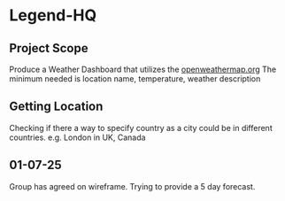 # Legend-HQ
## Project Scope
Produce a Weather Dashboard that utilizes the [openweathermap.org](https://openweathermap.org/)
The minimum needed is location name, temperature, weather description


## Getting Location 
Checking if there a way to specify country as a city could be in different countries. e.g. London in UK, Canada

## 01-07-25
Group has agreed on wireframe. 
Trying to provide a 5 day forecast. 
